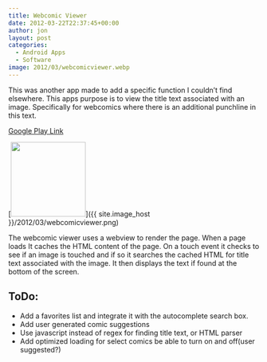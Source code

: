 ```yaml
---
title: Webcomic Viewer
date: 2012-03-22T22:37:45+00:00
author: jon
layout: post
categories:
  - Android Apps
  - Software
image: 2012/03/webcomicviewer.webp
---
```

This was another app made to add a specific function I couldn&#8217;t find elsewhere. This apps purpose is to view the title text associated with an image. Specifically for webcomics where there is an additional punchline in this text.  

[Google Play Link](https://play.google.com/store/apps/details?id=com.robopenguins.webcomicviewer)

[<img class="alignleft size-thumbnail wp-image-73" title="webcomicviewer" src="{{ site.image_host }}/2012/03/webcomicviewer-150x150.webp" alt="" width="150" height="150" />]({{ site.image_host }}/2012/03/webcomicviewer.png)

The webcomic viewer uses a webview to render the page. When a page loads It caches the HTML content of the page. On a touch event it checks to see if an image is touched and if so it searches the cached HTML for title text associated with the image. It then displays the text if found at the bottom of the screen.

## ToDo:

  * Add a favorites list and integrate it with the autocomplete search box.
  * Add user generated comic suggestions
  * Use javascript instead of regex for finding title text, or HTML parser
  * Add optimized loading for select comics be able to turn on and off(user suggested?)